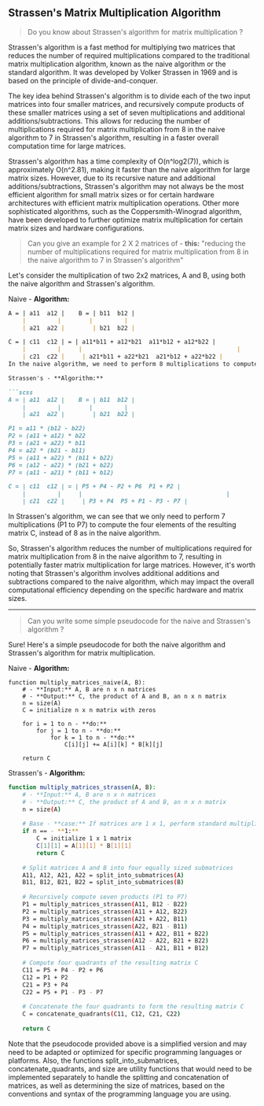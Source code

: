 ## Strassen's Matrix Multiplication Algorithm 

> Do you know about Strassen's algorithm for matrix multiplication ? 

Strassen's algorithm is a fast method for multiplying two matrices that reduces the number of required multiplications 
compared to the traditional matrix multiplication algorithm, known as the naive algorithm or the standard algorithm. 
It was developed by Volker Strassen in 1969 and is based on the principle of divide-and-conquer.

The key idea behind Strassen's algorithm is to divide each of the two input matrices into four smaller matrices, 
and recursively compute products of these smaller matrices using a set of seven multiplications and additional additions/subtractions. 
This allows for reducing the number of multiplications required for matrix multiplication from 8 in the naive algorithm to 7 in Strassen's algorithm, 
resulting in a faster overall computation time for large matrices.

Strassen's algorithm has a time complexity of O(n^log2(7)), which is approximately O(n^2.81), 
making it faster than the naive algorithm for large matrix sizes. However, due to its recursive nature 
and additional additions/subtractions, Strassen's algorithm may not always be the most efficient algorithm 
for small matrix sizes or for certain hardware architectures with efficient matrix multiplication operations. 
Other more sophisticated algorithms, such as the Coppersmith-Winograd algorithm, have been developed 
to further optimize matrix multiplication for certain matrix sizes and hardware configurations.

> Can you give an example for 2 X 2 matrices of - **this:** "reducing the number of multiplications required 
for matrix multiplication from 8 in the naive algorithm to 7 in Strassen's algorithm"

Let's consider the multiplication of two 2x2 matrices, A and B, using both the naive algorithm and Strassen's algorithm.

Naive - **Algorithm:**

```markdown
A = | a11  a12 |    B = | b11  b12 |
    |         |        |         |
    | a21  a22 |        | b21  b22 |

C = | c11  c12 | = | a11*b11 + a12*b21  a11*b12 + a12*b22 |
    |         |     |                                            |
    | c21  c22 |     | a21*b11 + a22*b21  a21*b12 + a22*b22 |
In the naive algorithm, we need to perform 8 multiplications to compute the four elements of the resulting matrix C.

Strassen's - **Algorithm:**

```scss
A = | a11  a12 |    B = | b11  b12 |
    |         |        |         |
    | a21  a22 |        | b21  b22 |

P1 = a11 * (b12 - b22)
P2 = (a11 + a12) * b22
P3 = (a21 + a22) * b11
P4 = a22 * (b21 - b11)
P5 = (a11 + a22) * (b11 + b22)
P6 = (a12 - a22) * (b21 + b22)
P7 = (a11 - a21) * (b11 + b12)

C = | c11  c12 | = | P5 + P4 - P2 + P6  P1 + P2 |
    |         |     |                                         |
    | c21  c22 |     | P3 + P4  P5 + P1 - P3 - P7 |
```

In Strassen's algorithm, we can see that we only need to perform 7 multiplications (P1 to P7) to compute the four elements of the resulting matrix C, instead of 8 as in the naive algorithm.

So, Strassen's algorithm reduces the number of multiplications required for matrix multiplication from 8 in the naive algorithm to 7, resulting in potentially faster matrix multiplication for large matrices. However, it's worth noting that Strassen's algorithm involves additional additions and subtractions compared to the naive algorithm, which may impact the overall computational efficiency depending on the specific hardware and matrix sizes.

---
> Can you write some simple pseudocode for the naive and Strassen's algorithm ? 

Sure! Here's a simple pseudocode for both the naive algorithm and Strassen's algorithm for matrix multiplication.

Naive - **Algorithm:**

```less
function multiply_matrices_naive(A, B):
    # - **Input:** A, B are n x n matrices
    # - **Output:** C, the product of A and B, an n x n matrix
    n = size(A)
    C = initialize n x n matrix with zeros
    
    for i = 1 to n - **do:**
        for j = 1 to n - **do:**
            for k = 1 to n - **do:**
                C[i][j] += A[i][k] * B[k][j]
                
    return C
```

Strassen's - **Algorithm:**

```bash
function multiply_matrices_strassen(A, B):
    # - **Input:** A, B are n x n matrices
    # - **Output:** C, the product of A and B, an n x n matrix
    n = size(A)
    
    # Base - **case:** If matrices are 1 x 1, perform standard multiplication
    if n == - **1:**
        C = initialize 1 x 1 matrix
        C[1][1] = A[1][1] * B[1][1]
        return C
    
    # Split matrices A and B into four equally sized submatrices
    A11, A12, A21, A22 = split_into_submatrices(A)
    B11, B12, B21, B22 = split_into_submatrices(B)
    
    # Recursively compute seven products (P1 to P7)
    P1 = multiply_matrices_strassen(A11, B12 - B22)
    P2 = multiply_matrices_strassen(A11 + A12, B22)
    P3 = multiply_matrices_strassen(A21 + A22, B11)
    P4 = multiply_matrices_strassen(A22, B21 - B11)
    P5 = multiply_matrices_strassen(A11 + A22, B11 + B22)
    P6 = multiply_matrices_strassen(A12 - A22, B21 + B22)
    P7 = multiply_matrices_strassen(A11 - A21, B11 + B12)
    
    # Compute four quadrants of the resulting matrix C
    C11 = P5 + P4 - P2 + P6
    C12 = P1 + P2
    C21 = P3 + P4
    C22 = P5 + P1 - P3 - P7
    
    # Concatenate the four quadrants to form the resulting matrix C
    C = concatenate_quadrants(C11, C12, C21, C22)
    
    return C
```

Note that the pseudocode provided above is a simplified version and may need to be adapted or optimized 
for specific programming languages or platforms. Also, the functions split_into_submatrices, concatenate_quadrants, 
and size are utility functions that would need to be implemented separately to handle the splitting and concatenation of matrices, 
as well as determining the size of matrices, based on the conventions and syntax of the programming language you are using.




